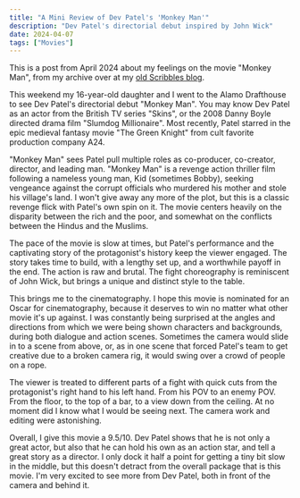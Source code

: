 ```yaml
---
title: "A Mini Review of Dev Patel's 'Monkey Man'"
description: "Dev Patel's directorial debut inspired by John Wick"
date: 2024-04-07
tags: ["Movies"]
---
```


This is a post from April 2024 about my feelings on the movie "Monkey Man", from my archive over at my [old Scribbles blog](https://scribbles.page/znd9ix_p). 


This weekend my 16-year-old daughter and I went to the Alamo Drafthouse to see Dev Patel's directorial debut "Monkey Man". You may know Dev Patel as an actor from the British TV series "Skins", or the 2008 Danny Boyle directed drama film "Slumdog Millionaire". Most recently, Patel starred in the epic medieval fantasy movie "The Green Knight" from cult favorite production company A24.

"Monkey Man" sees Patel pull multiple roles as co-producer, co-creator, director, and leading man. "Monkey Man" is a revenge action thriller film following a nameless young man, Kid (sometimes Bobby), seeking vengeance against the corrupt officials who murdered his mother and stole his village's land. I won't give away any more of the plot, but this is a classic revenge flick with Patel's own spin on it. The movie centers heavily on the disparity between the rich and the poor, and somewhat on the conflicts between the Hindus and the Muslims.

The pace of the movie is slow at times, but Patel's performance and the captivating story of the protagonist's history keep the viewer engaged. The story takes time to build, with a lengthy set up, and a worthwhile payoff in the end. The action is raw and brutal. The fight choreography is reminiscent of John Wick, but brings a unique and distinct style to the table.

This brings me to the cinematography. I hope this movie is nominated for an Oscar for cinematography, because it deserves to win no matter what other movie it's up against. I was constantly being surprised at the angles and directions from which we were being shown characters and backgrounds, during both dialogue and action scenes. Sometimes the camera would slide in to a scene from above, or, as in one scene that forced Patel's team to get creative due to a broken camera rig, it would swing over a crowd of people on a rope.

The viewer is treated to different parts of a fight with quick cuts from the protagonist's right hand to his left hand. From his POV to an enemy POV. From the floor, to the top of a bar, to a view down from the ceiling. At no moment did I know what I would be seeing next. The camera work and editing were astonishing.

Overall, I give this movie a 9.5/10. Dev Patel shows that he is not only a great actor, but also that he can hold his own as an action star, and tell a great story as a director. I only dock it half a point for getting a tiny bit slow in the middle, but this doesn't detract from the overall package that is this movie. I'm very excited to see more from Dev Patel, both in front of the camera and behind it.